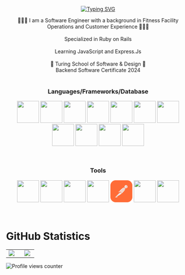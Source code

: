 <div align="center">

[![Typing SVG](https://readme-typing-svg.demolab.com?font=Fira+Code&pause=1000&center=true&random=false&width=435&lines=Hi+there!+My+name+is+Antoine.;Welcome+to+my+Github!+)](https://git.io/typing-svg)


</div>

<div align="center">
🧗🏻‍♂️ I am a Software Engineer with a background in Fitness Facility Operations and Customer Experience 🧗🏻‍♂️
 <br>
 <br>
 Specialized in Ruby on Rails
 <br>
 <br>
 Learning JavaScript and Express.Js
 <br>
 <br>
🌱 Turing School of Software & Design 🌱
 <br>
 Backend Software Certificate 2024

 <br>
</div><br>

<h3 align="center">
Languages/Frameworks/Database
</h3>

<div align="center">
  
<img src="https://cdn.jsdelivr.net/gh/devicons/devicon/icons/ruby/ruby-plain-wordmark.svg" width="60" height="60"/> <img src="https://cdn.jsdelivr.net/gh/devicons/devicon/icons/rails/rails-plain-wordmark.svg" width="60" height="60" /> <img src="https://cdn.jsdelivr.net/gh/devicons/devicon/icons/rspec/rspec-original.svg" width="60" height="60"/> <img src="https://cdn.jsdelivr.net/gh/devicons/devicon/icons/python/python-original.svg" width="60" height="60"/> <img src="https://cdn.jsdelivr.net/gh/devicons/devicon/icons/django/django-plain.svg" width="60" height="60"/> <img src="https://cdn.jsdelivr.net/gh/devicons/devicon/icons/javascript/javascript-plain.svg" width="60" height="60"/> <img src="https://cdn.jsdelivr.net/gh/devicons/devicon/icons/nodejs/nodejs-plain.svg" width="60" height="60" /> <img src="https://cdn.jsdelivr.net/gh/devicons/devicon/icons/html5/html5-plain-wordmark.svg" width="60" height="60"/> <img src="https://cdn.jsdelivr.net/gh/devicons/devicon/icons/css3/css3-plain-wordmark.svg" width="60" height="60"/> <img src="https://cdn.jsdelivr.net/gh/devicons/devicon/icons/redis/redis-original.svg" width="60" height="60"/> <img src="https://cdn.jsdelivr.net/gh/devicons/devicon/icons/postgresql/postgresql-plain-wordmark.svg"  width="60" height="60" />



</div><br>

<h3 align="center">
Tools
</h3>

<div align="center">
<img src="https://cdn.jsdelivr.net/gh/devicons/devicon/icons/heroku/heroku-plain-wordmark.svg" width="60" height="60" /> <img src="https://cdn.jsdelivr.net/gh/devicons/devicon/icons/circleci/circleci-plain-wordmark.svg" width="60" height="60" /> <img src="https://cdn.jsdelivr.net/gh/devicons/devicon/icons/git/git-plain-wordmark.svg" width="60" height="60"/> <img src="https://cdn.jsdelivr.net/gh/devicons/devicon/icons/github/github-original-wordmark.svg" width="60" height="60"/> <img src="https://github.com/tandpfun/skill-icons/blob/main/icons/Postman.svg" width="60" height="60"> <img src="https://cdn.jsdelivr.net/gh/devicons/devicon/icons/docker/docker-plain-wordmark.svg"  width="60" height="60" /> <img src="https://cdn.jsdelivr.net/gh/devicons/devicon/icons/vscode/vscode-original.svg" width="60" height="60" />
          

</div><br><br>

# GitHub Statistics
<table><tr><td valign="top" width="50%">

<img src="https://github-readme-stats.vercel.app/api?username=Antoine-Aube&theme=radical&show_icons=true&count_private=true&hide_border=true" align="left" style="width: 100%" />

</td><td valign="top" width="39%">

<img src="https://github-readme-stats.vercel.app/api/top-langs/?username=Antoine-Aube&theme=radical&hide_border=true&layout=compact" align="left" style="width: 100%" />

</td></tr></table>

![Profile views counter](https://komarev.com/ghpvc/?username=Antoine-Aube&&style=flat-square)

<br />
